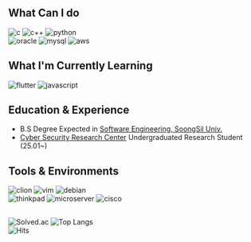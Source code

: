 ## What Can I do
![c](https://img.shields.io/badge/C-00599C?style=for-the-badge&logo=c&logoColor=white)
![c++](https://img.shields.io/badge/C%2B%2B-00599C?style=for-the-badge&logo=c%2B%2B&logoColor=white)
![python](https://img.shields.io/badge/Python-FFD43B?style=for-the-badge&logo=python&logoColor=blue)\
![oracle](https://img.shields.io/badge/Oracle-F80000?style=for-the-badge&logo=Oracle&logoColor=white)
![mysql](https://img.shields.io/badge/MySQL-005C84?style=for-the-badge&logo=mysql&logoColor=white)
![aws](https://img.shields.io/badge/Amazon_AWS-FF9900?style=for-the-badge&logo=amazonaws&logoColor=white)

## What I'm Currently Learning
![flutter](https://img.shields.io/badge/Flutter-02569B?style=for-the-badge&logo=flutter&logoColor=white)
![javascript](https://img.shields.io/badge/JavaScript-323330?style=for-the-badge&logo=javascript&logoColor=F7DF1E)

## Education & Experience
- B.S Degree Expected in [Software Engineering, SoongSil Univ.](https://sw.ssu.ac.kr/index_origin.php)
- [Cyber Security Research Center](https://csec.ssu.ac.kr/) Undergraduated Research Student (25.01~)

## Tools & Environments
![clion](https://img.shields.io/badge/CLion-14beb1?style=for-the-badge&logo=clion&logoColor=white)
![vim](https://img.shields.io/badge/VIM-%2311AB00.svg?&style=for-the-badge&logo=vim&logoColor=white)
![debian](https://img.shields.io/badge/Debian-A81D33?style=for-the-badge&logo=debian&logoColor=white)\
![thinkpad](https://img.shields.io/badge/T_Series-FF0000?style=for-the-badge&logo=lenovo&logoColor=white)
![microserver](https://img.shields.io/badge/MicroServer-01A982?style=for-the-badge&logo=hp&logoColor=white)
![cisco](https://img.shields.io/badge/RV_Series-1BA0D7?style=for-the-badge&logo=cisco&logoColor=white)

##
![Solved.ac](http://mazassumnida.wtf/api/v2/generate_badge?boj=thinker99)
![Top Langs](https://github-readme-stats.vercel.app/api/top-langs/?username=kitsune03k&layout=compact)\
![Hits](https://hits.seeyoufarm.com/api/count/incr/badge.svg?url=https%3A%2F%2Fgithub.com%2Fkitsune03k&count_bg=%23FF0000&title_bg=%23EEEEEE&icon=&icon_color=%23FFFFFF&title=hits&edge_flat=false)
